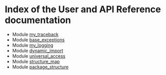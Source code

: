 # Index of the User and API Reference documentation

* Module [my_traceback](./UD001_traceback.md)
* Module [base_exceptions](./UD002_base_exceptions.md)
* Module [my_logging](./UD003_logging.md)
* Module [dynamic_import](./UD004_dynamic_import.md)
* Module [universal_access](./UD005_unversal_access.md)
* Module [structure_map](./UD006_structure_map.md)
* Module [package_structure](./UD007_package_structure.md)
